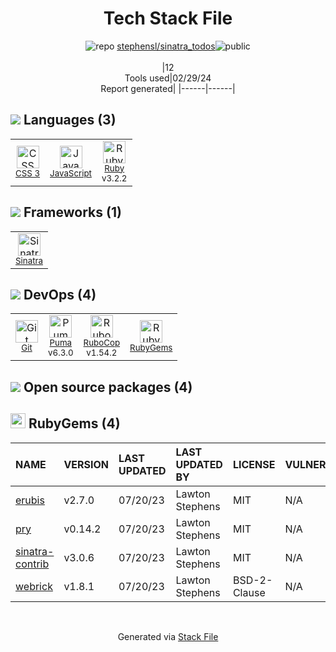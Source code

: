 <!--
&lt;--- Readme.md Snippet without images Start ---&gt;
## Tech Stack
stephensl/sinatra_todos is built on the following main stack:

- [JavaScript](https://developer.mozilla.org/en-US/docs/Web/JavaScript) – Languages
- [Ruby](https://www.ruby-lang.org) – Languages
- [Sinatra](http://www.sinatrarb.com/) – Microframeworks (Backend)
- [Puma](http://puma.io/) – Web Servers
- [RuboCop](http://batsov.com/rubocop/) – Code Review

Full tech stack [here](/techstack.md)

&lt;--- Readme.md Snippet without images End ---&gt;

&lt;--- Readme.md Snippet with images Start ---&gt;
## Tech Stack
stephensl/sinatra_todos is built on the following main stack:

- <img width='25' height='25' src='https://img.stackshare.io/service/1209/javascript.jpeg' alt='JavaScript'/> [JavaScript](https://developer.mozilla.org/en-US/docs/Web/JavaScript) – Languages
- <img width='25' height='25' src='https://img.stackshare.io/service/989/ruby.png' alt='Ruby'/> [Ruby](https://www.ruby-lang.org) – Languages
- <img width='25' height='25' src='https://img.stackshare.io/service/999/logo.png' alt='Sinatra'/> [Sinatra](http://www.sinatrarb.com/) – Microframeworks (Backend)
- <img width='25' height='25' src='https://img.stackshare.io/service/1055/favicon.png' alt='Puma'/> [Puma](http://puma.io/) – Web Servers
- <img width='25' height='25' src='https://img.stackshare.io/service/2643/rubocop.png' alt='RuboCop'/> [RuboCop](http://batsov.com/rubocop/) – Code Review

Full tech stack [here](/techstack.md)

&lt;--- Readme.md Snippet with images End ---&gt;
-->
<div align="center">

# Tech Stack File
![](https://img.stackshare.io/repo.svg "repo") [stephensl/sinatra_todos](https://github.com/stephensl/sinatra_todos)![](https://img.stackshare.io/public_badge.svg "public")
<br/><br/>
|12<br/>Tools used|02/29/24 <br/>Report generated|
|------|------|
</div>

## <img src='https://img.stackshare.io/languages.svg'/> Languages (3)
<table><tr>
  <td align='center'>
  <img width='36' height='36' src='https://img.stackshare.io/service/6727/css.png' alt='CSS 3'>
  <br>
  <sub><a href="https://developer.mozilla.org/en-US/docs/Web/CSS/CSS3">CSS 3</a></sub>
  <br>
  <sub></sub>
</td>

<td align='center'>
  <img width='36' height='36' src='https://img.stackshare.io/service/1209/javascript.jpeg' alt='JavaScript'>
  <br>
  <sub><a href="https://developer.mozilla.org/en-US/docs/Web/JavaScript">JavaScript</a></sub>
  <br>
  <sub></sub>
</td>

<td align='center'>
  <img width='36' height='36' src='https://img.stackshare.io/service/989/ruby.png' alt='Ruby'>
  <br>
  <sub><a href="https://www.ruby-lang.org">Ruby</a></sub>
  <br>
  <sub>v3.2.2</sub>
</td>

</tr>
</table>

## <img src='https://img.stackshare.io/frameworks.svg'/> Frameworks (1)
<table><tr>
  <td align='center'>
  <img width='36' height='36' src='https://img.stackshare.io/service/999/logo.png' alt='Sinatra'>
  <br>
  <sub><a href="http://www.sinatrarb.com/">Sinatra</a></sub>
  <br>
  <sub></sub>
</td>

</tr>
</table>

## <img src='https://img.stackshare.io/devops.svg'/> DevOps (4)
<table><tr>
  <td align='center'>
  <img width='36' height='36' src='https://img.stackshare.io/service/1046/git.png' alt='Git'>
  <br>
  <sub><a href="http://git-scm.com/">Git</a></sub>
  <br>
  <sub></sub>
</td>

<td align='center'>
  <img width='36' height='36' src='https://img.stackshare.io/service/1055/favicon.png' alt='Puma'>
  <br>
  <sub><a href="http://puma.io/">Puma</a></sub>
  <br>
  <sub>v6.3.0</sub>
</td>

<td align='center'>
  <img width='36' height='36' src='https://img.stackshare.io/service/2643/rubocop.png' alt='RuboCop'>
  <br>
  <sub><a href="http://batsov.com/rubocop/">RuboCop</a></sub>
  <br>
  <sub>v1.54.2</sub>
</td>

<td align='center'>
  <img width='36' height='36' src='https://img.stackshare.io/service/12795/5jL6-BA5_400x400.jpeg' alt='RubyGems'>
  <br>
  <sub><a href="https://rubygems.org/">RubyGems</a></sub>
  <br>
  <sub></sub>
</td>

</tr>
</table>


## <img src='https://img.stackshare.io/group.svg' /> Open source packages (4)</h2>

## <img width='24' height='24' src='https://img.stackshare.io/service/12795/5jL6-BA5_400x400.jpeg'/> RubyGems (4)

|NAME|VERSION|LAST UPDATED|LAST UPDATED BY|LICENSE|VULNERABILITIES|
|:------|:------|:------|:------|:------|:------|
|[erubis](https://rubygems.org/erubis)|v2.7.0|07/20/23|Lawton Stephens |MIT|N/A|
|[pry](https://rubygems.org/pry)|v0.14.2|07/20/23|Lawton Stephens |MIT|N/A|
|[sinatra-contrib](https://rubygems.org/sinatra-contrib)|v3.0.6|07/20/23|Lawton Stephens |MIT|N/A|
|[webrick](https://rubygems.org/webrick)|v1.8.1|07/20/23|Lawton Stephens |BSD-2-Clause|N/A|

<br/>
<div align='center'>

Generated via [Stack File](https://github.com/marketplace/stack-file)

